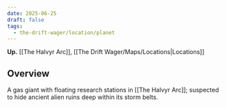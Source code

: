 ```yaml
---
date: 2025-06-25
draft: false
tags:
  - the-drift-wager/location/planet
---
```

**Up.** [[The Halvyr Arc]], [[The Drift Wager/Maps/Locations|Locations]]

## Overview

A gas giant with floating research stations in [[The Halvyr Arc]]; suspected to hide ancient alien ruins deep within its storm belts.
